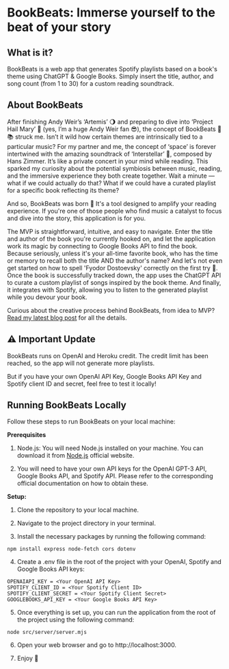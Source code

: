 # BookBeats: Immerse yourself to the beat of your story

## **What is it?**
BookBeats is a web app that generates Spotify playlists based on a book's theme using ChatGPT & Google Books. Simply insert the title, author, and song count (from 1 to 30) for a custom reading soundtrack.

## **About BookBeats**
After finishing Andy Weir’s ‘Artemis’ 🌖 and preparing to dive into ‘Project Hail Mary’ 🚀 (yes, I’m a huge Andy Weir fan 😎), the concept of BookBeats 🎵📚 struck me. Isn’t it wild how certain themes are intrinsically tied to a particular music? For my partner and me, the concept of ‘space’ is forever intertwined with the amazing soundtrack of ‘Interstellar’ 💫, composed by Hans Zimmer. It’s like a private concert in your mind while reading. This sparked my curiosity about the potential symbiosis between music, reading, and the immersive experience they both create together. Wait a minute — what if we could actually do that? What if we could have a curated playlist for a specific book reflecting its theme?

And so, BookBeats was born 🎉 It's a tool designed to amplify your reading experience. If you're one of those people who find music a catalyst to focus and dive into the story, this application is for you.

The MVP is straightforward, intuitive, and easy to navigate. Enter the title and author of the book you're currently hooked on, and let the application work its magic by connecting to Google Books API to find the book. Because seriously, unless it's your all-time favorite book, who has the time or memory to recall both the title AND the author's name? And let's not even get started on how to spell 'Fyodor Dostoevsky' correctly on the first try 🧐. Once the book is successfully tracked down, the app uses the ChatGPT API to curate a custom playlist of songs inspired by the book theme. And finally, it integrates with Spotify, allowing you to listen to the generated playlist while you devour your book.

Curious about the creative process behind BookBeats, from idea to MVP? [Read my latest blog post](https://medium.com/@marta.vila.garrido/bookbeats-hitting-the-right-note-my-first-ai-project-journey-from-idea-to-mvp-4b1f65c4adeb) for all the details.

## ⚠️ Important Update

BookBeats runs on OpenAI and Heroku credit. The credit limit has been reached, so the app will not generate more playlists.

But if you have your own OpenAI API Key, Google Books API Key and Spotify client ID and secret, feel free to test it locally!

## **Running BookBeats Locally**

Follow these steps to run BookBeats on your local machine:

**Prerequisites**
1. Node.js: You will need Node.js installed on your machine. You can download it from [Node.js](https://nodejs.org/en) official website.

2. You will need to have your own API keys for the OpenAI GPT-3 API, Google Books API, and Spotify API. Please refer to the corresponding official documentation on how to obtain these.

**Setup:**
1. Clone the repository to your local machine.

2. Navigate to the project directory in your terminal.

3. Install the necessary packages by running the following command:

```
npm install express node-fetch cors dotenv
```

4. Create a .env file in the root of the project with your OpenAI, Spotify and Google Books API keys:

```
OPENAIAPI_KEY = <Your OpenAI API Key>
SPOTIFY_CLIENT_ID = <Your Spotify Client ID>
SPOTIFY_CLIENT_SECRET = <Your Spotify Client Secret>
GOOGLEBOOKS_API_KEY = <Your Google Books API Key>
```

5. Once everything is set up, you can run the application from the root of the project using the following command:

```
node src/server/server.mjs
```

6. Open your web browser and go to http://localhost:3000.

7. Enjoy 🎉
